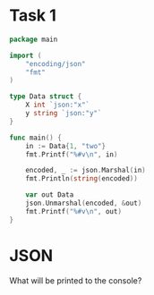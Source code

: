 # Task 1

```go
package main

import (
    "encoding/json"
    "fmt"
)

type Data struct {
    X int `json:"x"`
    y string `json:"y"`
}

func main() {
    in := Data{1, "two"}
    fmt.Printf("%#v\n", in)

    encoded, _ := json.Marshal(in)
    fmt.Println(string(encoded))

    var out Data
    json.Unmarshal(encoded, &out)
    fmt.Printf("%#v\n", out)
}
```
# JSON
What will be printed to the console?